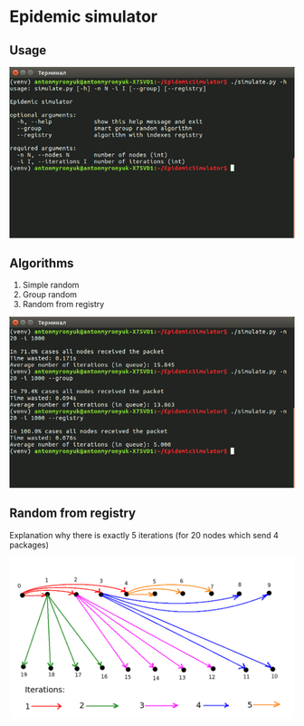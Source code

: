 # Epidemic simulator  
## Usage
<img src="/readme_images/help.png">

## Algorithms
 1) Simple random
 2) Group random
 3) Random from registry  

<img src="/readme_images/example.png">

## Random from registry
Explanation why there is exactly 5 iterations 
(for 20 nodes which send 4 packages)  

<img src="/readme_images/explanation.png">
